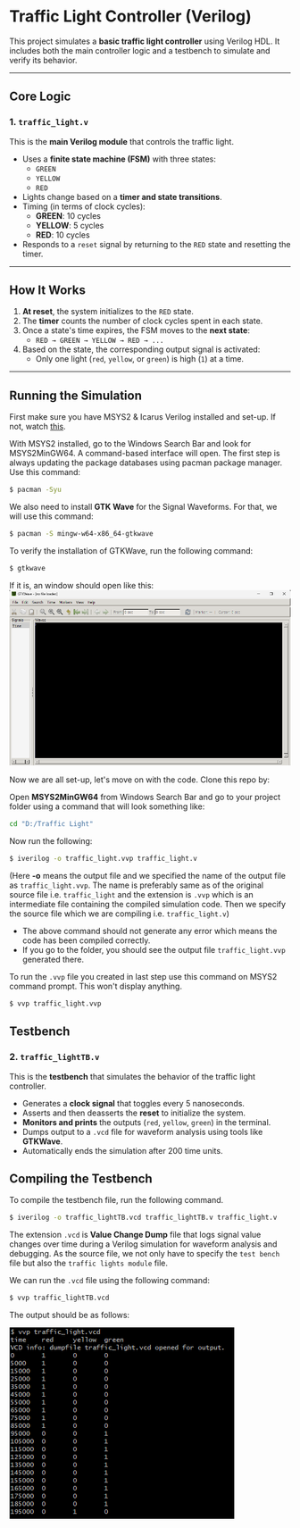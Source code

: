 # Traffic Light Controller (Verilog)

This project simulates a **basic traffic light controller** using Verilog HDL. It includes both the main controller logic and a testbench to simulate and verify its behavior.

---

## Core Logic
### 1. `traffic_light.v`
This is the **main Verilog module** that controls the traffic light.

- Uses a **finite state machine (FSM)** with three states:
  - `GREEN`
  - `YELLOW`
  - `RED`
- Lights change based on a **timer and state transitions**.
- Timing (in terms of clock cycles):
  - **GREEN**: 10 cycles
  - **YELLOW**: 5 cycles
  - **RED**: 10 cycles
- Responds to a `reset` signal by returning to the `RED` state and resetting the timer.
---

## How It Works

1. **At reset**, the system initializes to the `RED` state.
2. The **timer** counts the number of clock cycles spent in each state.
3. Once a state's time expires, the FSM moves to the **next state**:
   - `RED → GREEN → YELLOW → RED → ...`
4. Based on the state, the corresponding output signal is activated:
   - Only one light (`red`, `yellow`, or `green`) is high (`1`) at a time.

---

## Running the Simulation
First make sure you have MSYS2 & Icarus Verilog installed and set-up. If not, watch [this](https://youtu.be/08S6NxUs-Uo?si=qZ0mZw2i-GhT4kU-).

With MSYS2 installed, go to the Windows Search Bar and look for MSYS2MinGW64. A command-based interface will open. The first step is always updating the package databases using pacman package manager. Use this command:
```bash
$ pacman -Syu
```

We also need to install __GTK Wave__ for the Signal Waveforms. For that, we will use this command:
```bash
$ pacman -S mingw-w64-x86_64-gtkwave
```


To verify the installation of GTKWave, run the following command:
```bash
$ gtkwave
```
If it is, an window should open like this:
![Window of GTK Wave](assets/gtkwave.png)


Now we are all set-up, let's move on with the code. Clone this repo by:


Open __MSYS2MinGW64__ from Windows Search Bar and go to your project folder using a command that will look something like:
```bash
cd "D:/Traffic Light"
```


Now run the following:
```bash
$ iverilog -o traffic_light.vvp traffic_light.v
```

(Here **-o** means the output file and we specified the name of the output file as `traffic_light.vvp`. The name is preferably same as of the original source file i.e. `traffic_light` and the extension is `.vvp` which is an intermediate file containing the compiled simulation code. Then we specify the source file which we are compiling i.e. `traffic_light.v`)

- The above command should not generate any error which means the code has been compiled correctly.
- If you go to the folder, you should see the output file `traffic_light.vvp` generated there.

To run the `.vvp` file you created in last step use this command on MSYS2 command prompt. This won't display anything.
```bash
$ vvp traffic_light.vvp
```

## Testbench
### 2. `traffic_lightTB.v`
This is the **testbench** that simulates the behavior of the traffic light controller.

- Generates a **clock signal** that toggles every 5 nanoseconds.
- Asserts and then deasserts the **reset** to initialize the system.
- **Monitors and prints** the outputs (`red`, `yellow`, `green`) in the terminal.
- Dumps output to a `.vcd` file for waveform analysis using tools like **GTKWave**.
- Automatically ends the simulation after 200 time units.

## Compiling the Testbench

To compile the testbench file, run the following command.
```bash
$ iverilog -o traffic_lightTB.vcd traffic_lightTB.v traffic_light.v
```
The extension `.vcd` is **Value Change Dump** file that logs signal value changes over time during a Verilog simulation for waveform analysis and debugging. As the source file, we not only have to specify the `test bench` file but also the `traffic lights module` file.

We can run the `.vcd` file using the following command:
```bash
$ vvp traffic_lightTB.vcd
```

The output should be as follows:

![Console Output of Traffic Light](assets/output.png)
